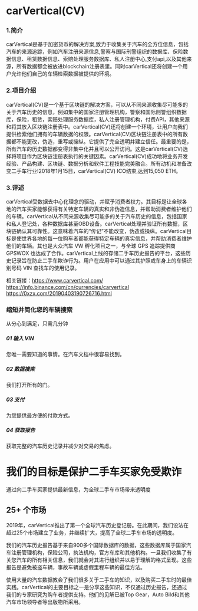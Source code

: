 # 

# carVertical(CV)

### 1.简介

carVertical是基于加密货币的解决方案,致力于收集关于汽车的全方位信息，包括汽车的来源追踪，例如汽车注册来源信息,警察与国际刑警组织的数据库、保险数据信息、租赁数据信息、索赔处理服务数据库、私人注册中心,支付api,以及其他来源，所有数据都会被放进blockchain注册表里。同时carVertical还将创建一个用户允许他们自己的车辆检索数据被提供的环境。

### 2.项目介绍

carVertical(CV)是一个基于区块链的解决方案，可以从不同来源收集尽可能多的关于汽车历史的信息，例如集中的国家注册管理机构，警察和国际刑警组织数据库，保险，租赁，索赔处理服务数据库，私人注册管理机构，付费API，其他来源和将其放入区块链注册表中。carVertical(CV)还将创建一个环境，让用户向我们提供检索他们拥有的车辆数据的权限。carVertical(CV)区块链注册表中的所有数据都不能更改，伪造，重写或操纵。它提供了完全透明并建立信任。最重要的是，所有汽车的历史数据都变得非集中化并且可以公开访问。这是carVertical(CV)选择将项目作为区块链注册表执行的关键因素。carVertical(CV)成功地将业务开发经验、产品构建、区块链、数据分析和软件工程技能完美融合。所有动机和准备改变二手车行业!2018年1月15日，carVertical(CV) ICO结束,达到15,050 ETH。

### 3.评述

carVertical受数据去中心化理念的驱动，并赋予消费者权力。其目标是让全球各地的汽车买家能够获得有关特定车辆的真实和非伪造信息，并帮助消费者维护他们的车辆。carVertical从不同来源收集尽可能多的关于汽车历史的信息，包括国家和私人登记处，各种数据库甚至OBD设备。carVertical处理并验证所有数据，区块链确认其可靠性。这意味着汽车的“传记”不能改变，伪造或操纵。carVertical目标是使世界各地的每一位购车者都能获得特定车辆的真实信息，并帮助消费者维护他们的车辆。其也是大众汽车 VW 孵化项目之一，与全球 GPS 追踪提供商 GPSWOX 也达成了合作。carVertical上线的存储二手车历史报告的平台，这些历史记录旨在防止二手车欺诈行为。用户在应用中可以通过其护照或车身上的车辆识别号码 VIN 查找车的使用记录。

相关链接：https://www.carvertical.com/
https://info.binance.com/cn/currencies/carvertical
https://0xzx.com/20190403190726716.html

### 缩短并简化您的车辆搜索

从分心到满足，只需几分钟

##### 01 输入 VIN
您唯一需要知道的事情。在汽车文档中很容易找到。

##### 02 数据搜索
我们打开所有的门。

##### 03 支付
为您提供最方便的付款方式。

##### 04 获取报告
获取完整的汽车历史记录并减少对交易的焦虑。

# 我们的目标是保护二手车买家免受欺诈

通过向二手车买家提供最新信息，为全球二手车市场带来透明度

## 25+ 个市场

2019年，carVertical推出了第一个全球汽车历史登记册。在此期间，我们设法在超过25个市场建立了业务，并继续扩大，提高了全球二手车市场的透明度。

我们的汽车历史报告基于来自900多个国际数据库的数据，这些数据库属于国家汽车注册管理机构，保险公司，执法机构，官方车库和其他机构。一旦我们收集了有关您汽车的所有相关信息，我们就会对其进行组织并以易于理解的格式呈现。这些报告是避免被盗车辆，事故车辆或虚假里程车辆的最佳方法。

使用大量的汽车数据教会了我们很多关于二手车的知识，以及购买二手车时的最佳实践。carVertical的主要目标之一是分享这些知识，不仅通过历史报告，还通过我们的专家研究为购车者提供支持。他们的见解已被Top Gear，Auto Bild和其他汽车市场领导者等出版物所采用。

